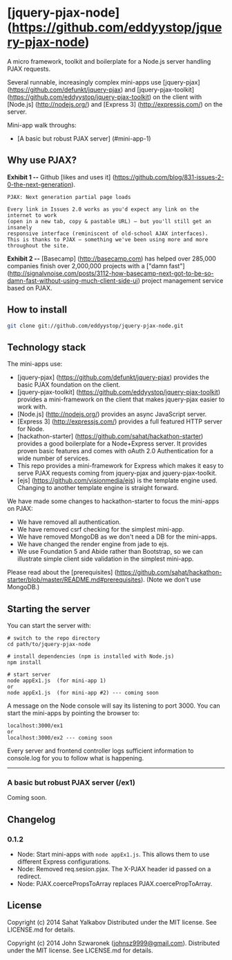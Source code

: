 # [jquery-pjax-node] (https://github.com/eddyystop/jquery-pjax-node)

A micro framework, toolkit and boilerplate for a Node.js server
handling PJAX requests.

Several runnable, increasingly complex mini-apps use
[jquery-pjax] (https://github.com/defunkt/jquery-pjax)
and
[jquery-pjax-toolkit] (https://github.com/eddyystop/jquery-pjax-toolkit)
on the client with
[Node.js] (http://nodejs.org/)
and
[Express 3] (http://expressjs.com/)
on the server.

Mini-app walk throughs:
- [A basic but robust PJAX server] (#mini-app-1)

## Why use PJAX?
**Exhibit 1 --** Github [likes and uses it]
(https://github.com/blog/831-issues-2-0-the-next-generation).

```
PJAX: Next generation partial page loads

Every link in Issues 2.0 works as you'd expect any link on the internet to work
(open in a new tab, copy & pastable URL) — but you'll still get an insanely
responsive interface (reminiscent of old-school AJAX interfaces).
This is thanks to PJAX — something we've been using more and more
throughout the site.
```

**Exhibit 2 --** [Basecamp] (http://basecamp.com) has helped over 285,000 companies
finish over 2,000,000 projects with a ["damn fast"]
(http://signalvnoise.com/posts/3112-how-basecamp-next-got-to-be-so-damn-fast-without-using-much-client-side-ui)
project management service based on PJAX.

## How to install
```sh
git clone git://github.com/eddyystop/jquery-pjax-node.git
```

## Technology stack
The mini-apps use:
- [jquery-pjax] (https://github.com/defunkt/jquery-pjax)
provides the basic PJAX foundation on the client.
- [jquery-pjax-toolkit] (https://github.com/eddyystop/jquery-pjax-toolkit)
provides a mini-framework on the client that makes jquery-pjax easier to
work with.
- [Node.js] (http://nodejs.org/) provides an async JavaScript server.
- [Express 3] (http://expressjs.com/) provides a full featured HTTP server
for Node.
- [hackathon-starter] (https://github.com/sahat/hackathon-starter)
provides a good boilerplate for a Node+Express server.
It provides proven basic features
and comes with oAuth 2.0 Authentication for a wide number of services.
- This repo provides a mini-framework for Express which makes it easy to serve
PJAX requests coming from jquery-pjax and jquery-pjax-toolkit.
- [ejs] (https://github.com/visionmedia/ejs) is the template engine used.
Changing to another template engine is straight forward.

We have made some changes to hackathon-starter to focus the mini-apps on PJAX:
- We have removed all authentication.
- We have removed csrf checking
for the simplest mini-app.
- We have removed MongoDB as we don't need a DB for the mini-apps.
- We have changed the render engine from jade to ejs.
- We use Foundation 5 and Abide rather than Bootstrap,
so we can illustrate simple client side validation in the simplest mini-app.

Please read about the
[prerequisites] (https://github.com/sahat/hackathon-starter/blob/master/README.md#prerequisites).
(Note we don't use MongoDB.)

## Starting the server
You can start the server with:
```
# switch to the repo directory
cd path/to/jquery-pjax-node

# install dependencies (npm is installed with Node.js)
npm install

# start server
node appEx1.js  (for mini-app 1)
or
node appEx1.js  (for mini-app #2) --- coming soon
```
A message on the Node console will say its listening to port 3000.
You can start the mini-apps by pointing the browser to:
```
localhost:3000/ex1
or
localhost:3000/ex2 --- coming soon
```
Every server and frontend controller logs sufficient information to console.log
for you to follow what is happening.


***


### <a name="mini-app-1"></a>A basic but robust PJAX server (/ex1)

Coming soon.

## Changelog

### 0.1.2
- Node: Start mini-apps with `node appEx1.js`.
This allows them to use different Express configurations.
- Node: Removed req.sesion.pjax. The X-PJAX header id passed on a redirect.
- Node: PJAX.coercePropsToArray replaces PJAX.coercePropToArray.

## License
Copyright (c) 2014 Sahat Yalkabov
Distributed under the MIT license. See LICENSE.md for details.

Copyright (c) 2014 John Szwaronek (<johnsz9999@gmail.com>).
Distributed under the MIT license. See LICENSE.md for details.